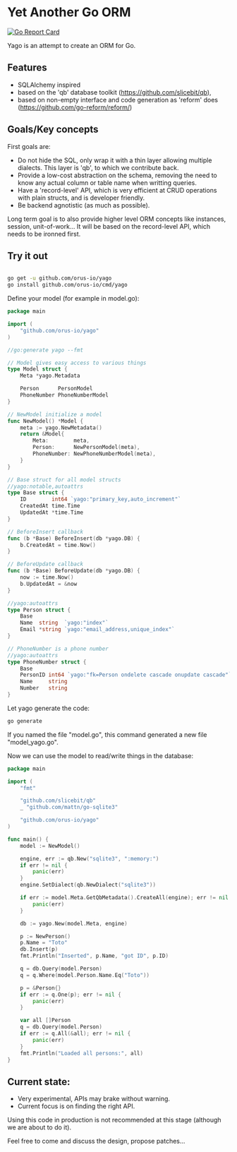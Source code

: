 # Yet Another Go ORM

[![Go Report Card](https://goreportcard.com/badge/github.com/orus-io/yago)](https://goreportcard.com/report/github.com/orus-io/yago)

Yago is an attempt to create an ORM for Go.

## Features

- SQLAlchemy inspired
- based on the 'qb' database toolkit (https://github.com/slicebit/qb),
- based on non-empty interface and code generation as 'reform' does
  (https://github.com/go-reform/reform/)

## Goals/Key concepts

First goals are:

- Do not hide the SQL, only wrap it with a thin layer allowing multiple
  dialects. This layer is 'qb', to which we contribute back.
- Provide a low-cost abstraction on the schema, removing the need to
  know any actual column or table name when writting queries.
- Have a 'record-level' API, which is very efficient at CRUD operations
  with plain structs, and is developer friendly.
- Be backend agnotistic (as much as possible).

Long term goal is to also provide higher level ORM concepts like
instances, session, unit-of-work... It will be based on the record-level
API, which needs to be ironned first.

## Try it out

```bash

go get -u github.com/orus-io/yago
go install github.com/orus-io/cmd/yago
```

Define your model (for example in model.go):

```go
package main

import (
	"github.com/orus-io/yago"
)

//go:generate yago --fmt

// Model gives easy access to various things
type Model struct {
	Meta *yago.Metadata

	Person      PersonModel
	PhoneNumber PhoneNumberModel
}

// NewModel initialize a model
func NewModel() *Model {
	meta := yago.NewMetadata()
	return &Model{
		Meta:        meta,
		Person:      NewPersonModel(meta),
		PhoneNumber: NewPhoneNumberModel(meta),
	}
}

// Base struct for all model structs
//yago:notable,autoattrs
type Base struct {
	ID        int64 `yago:"primary_key,auto_increment"`
	CreatedAt time.Time
	UpdatedAt *time.Time
}

// BeforeInsert callback
func (b *Base) BeforeInsert(db *yago.DB) {
	b.CreatedAt = time.Now()
}

// BeforeUpdate callback
func (b *Base) BeforeUpdate(db *yago.DB) {
	now := time.Now()
	b.UpdatedAt = &now
}

//yago:autoattrs
type Person struct {
	Base
	Name  string  `yago:"index"`
	Email *string `yago:"email_address,unique_index"`
}

// PhoneNumber is a phone number
//yago:autoattrs
type PhoneNumber struct {
	Base
	PersonID int64 `yago:"fk=Person ondelete cascade onupdate cascade"`
	Name     string
	Number   string
}
```

Let yago generate the code:

```bash
go generate
```

If you named the file "model.go", this command generated a new file "model_yago.go".

Now we can use the model to read/write things in the database:

```go
package main

import (
	"fmt"

	"github.com/slicebit/qb"
	_ "github.com/mattn/go-sqlite3"

	"github.com/orus-io/yago"
)

func main() {
	model := NewModel()

	engine, err := qb.New("sqlite3", ":memory:")
	if err != nil {
		panic(err)
	}
	engine.SetDialect(qb.NewDialect("sqlite3"))

	if err := model.Meta.GetQbMetadata().CreateAll(engine); err != nil {
		panic(err)
	}

	db := yago.New(model.Meta, engine)

	p := NewPerson()
	p.Name = "Toto"
	db.Insert(p)
	fmt.Println("Inserted", p.Name, "got ID", p.ID)

	q = db.Query(model.Person)
	q = q.Where(model.Person.Name.Eq("Toto"))

	p = &Person{}
	if err := q.One(p); err != nil {
		panic(err)
	}

	var all []Person
	q = db.Query(model.Person)
	if err := q.All(&all); err != nil {
		panic(err)
	}
	fmt.Println("Loaded all persons:", all)
}
```

## Current state:

- Very experimental, APIs may brake without warning.
- Current focus is on finding the right API.

Using this code in production is not recommended at this stage (although
we are about to do it).

Feel free to come and discuss the design, propose patches...
